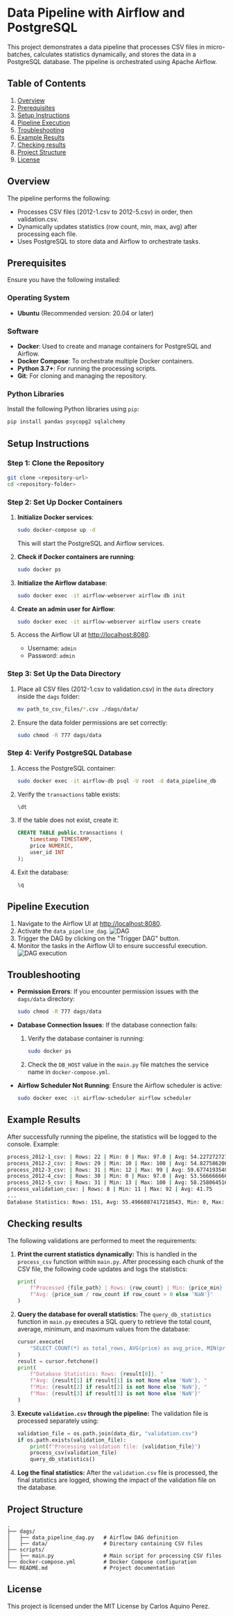 
# Data Pipeline with Airflow and PostgreSQL

This project demonstrates a data pipeline that processes CSV files in micro-batches, calculates statistics dynamically, and stores the data in a PostgreSQL database. The pipeline is orchestrated using Apache Airflow.

## Table of Contents
1. [Overview](#overview)
2. [Prerequisites](#prerequisites)
3. [Setup Instructions](#setup-instructions)
4. [Pipeline Execution](#pipeline-execution)
5. [Troubleshooting](#troubleshooting)
6. [Example Results](#example-results)
7. [Checking results](#checking-results)
8. [Project Structure](#project-structure)
9. [License](#license)

## Overview
The pipeline performs the following:
- Processes CSV files (2012-1.csv to 2012-5.csv) in order, then validation.csv.
- Dynamically updates statistics (row count, min, max, avg) after processing each file.
- Uses PostgreSQL to store data and Airflow to orchestrate tasks.

## Prerequisites
Ensure you have the following installed:

### Operating System
- **Ubuntu** (Recommended version: 20.04 or later)

### Software
- **Docker**: Used to create and manage containers for PostgreSQL and Airflow.
- **Docker Compose**: To orchestrate multiple Docker containers.
- **Python 3.7+**: For running the processing scripts.
- **Git**: For cloning and managing the repository.

### Python Libraries
Install the following Python libraries using `pip`:
```bash
pip install pandas psycopg2 sqlalchemy
```

## Setup Instructions

### Step 1: Clone the Repository
```bash
git clone <repository-url>
cd <repository-folder>
```

### Step 2: Set Up Docker Containers
1. **Initialize Docker services**:
   ```bash
   sudo docker-compose up -d
   ```
   This will start the PostgreSQL and Airflow services.

2. **Check if Docker containers are running**:
   ```bash
   sudo docker ps
   ```

3. **Initialize the Airflow database**:
   ```bash
   sudo docker exec -it airflow-webserver airflow db init
   ```

4. **Create an admin user for Airflow**:
   ```bash
   sudo docker exec -it airflow-webserver airflow users create        --username admin --firstname Admin --lastname User        --role Admin --email admin@example.com --password admin
   ```

5. Access the Airflow UI at [http://localhost:8080](http://localhost:8080).
   - Username: `admin`
   - Password: `admin`

### Step 3: Set Up the Data Directory
1. Place all CSV files (2012-1.csv to validation.csv) in the `data` directory inside the `dags` folder:
   ```bash
   mv path_to_csv_files/*.csv ./dags/data/
   ```

2. Ensure the data folder permissions are set correctly:
   ```bash
   sudo chmod -R 777 dags/data
   ```

### Step 4: Verify PostgreSQL Database
1. Access the PostgreSQL container:
   ```bash
   sudo docker exec -it airflow-db psql -U root -d data_pipeline_db
   ```

2. Verify the `transactions` table exists:
   ```sql
   \dt
   ```

3. If the table does not exist, create it:
   ```sql
   CREATE TABLE public.transactions (
       timestamp TIMESTAMP,
       price NUMERIC,
       user_id INT
   );
   ```

4. Exit the database:
   ```bash
   \q
   ```

## Pipeline Execution
1. Navigate to the Airflow UI at [http://localhost:8080](http://localhost:8080).
2. Activate the `data_pipeline_dag`.
![DAG](images/dag.png)
3. Trigger the DAG by clicking on the "Trigger DAG" button.
4. Monitor the tasks in the Airflow UI to ensure successful execution.
![DAG execution](images/execution.png)

## Troubleshooting
- **Permission Errors**:
  If you encounter permission issues with the `dags/data` directory:
  ```bash
  sudo chmod -R 777 dags/data
  ```

- **Database Connection Issues**:
  If the database connection fails:
  1. Verify the database container is running:
     ```bash
     sudo docker ps
     ```
  2. Check the `DB_HOST` value in the `main.py` file matches the service name in `docker-compose.yml`.

- **Airflow Scheduler Not Running**:
  Ensure the Airflow scheduler is active:
  ```bash
  sudo docker exec -it airflow-scheduler airflow scheduler
  ```

## Example Results
After successfully running the pipeline, the statistics will be logged to the console. Example:

```bash
process_2012-1_csv: | Rows: 22 | Min: 0 | Max: 97.0 | Avg: 54.22727272727273
process_2012-2_csv: | Rows: 29 | Min: 10 | Max: 100 | Avg: 54.827586206896555
process_2012-3_csv: | Rows: 31 | Min: 12 | Max: 99 | Avg: 59.67741935483871
process_2012-4_csv: | Rows: 30 | Min: 0 | Max: 97.0 | Avg: 53.56666666666667
process_2012-5_csv: | Rows: 31 | Min: 13 | Max: 100 | Avg: 58.25806451612903
process_validation_csv: | Rows: 8 | Min: 11 | Max: 92 | Avg: 41.75
...
Database Statistics: Rows: 151, Avg: 55.4966887417218543, Min: 0, Max: 100
```

## Checking results
The following validations are performed to meet the requirements:

1. **Print the current statistics dynamically:**
   This is handled in the `process_csv` function within `main.py`. After processing each chunk of the CSV file, the following code updates and logs the statistics:
   ```python
   print(
       f"Processed {file_path} | Rows: {row_count} | Min: {price_min} | Max: {price_max} | "
       f"Avg: {price_sum / row_count if row_count > 0 else 'NaN'}"
   )
   ```

2. **Query the database for overall statistics:**
   The `query_db_statistics` function in `main.py` executes a SQL query to retrieve the total count, average, minimum, and maximum values from the database:
   ```python
   cursor.execute(
       "SELECT COUNT(*) as total_rows, AVG(price) as avg_price, MIN(price) as min_price, MAX(price) as max_price FROM public.transactions"
   )
   result = cursor.fetchone()
   print(
       f"Database Statistics: Rows: {result[0]}, "
       f"Avg: {result[1] if result[1] is not None else 'NaN'}, "
       f"Min: {result[2] if result[2] is not None else 'NaN'}, "
       f"Max: {result[3] if result[3] is not None else 'NaN'}"
   )
   ```

3. **Execute `validation.csv` through the pipeline:**
   The validation file is processed separately using:
   ```python
   validation_file = os.path.join(data_dir, "validation.csv")
   if os.path.exists(validation_file):
       print(f"Processing validation file: {validation_file}")
       process_csv(validation_file)
       query_db_statistics()
   ```

4. **Log the final statistics:**
   After the `validation.csv` file is processed, the final statistics are logged, showing the impact of the validation file on the database.

## Project Structure
```
.
├── dags/
│   ├── data_pipeline_dag.py   # Airflow DAG definition
│   ├── data/                  # Directory containing CSV files
├── scripts/
│   ├── main.py                # Main script for processing CSV files
├── docker-compose.yml         # Docker Compose configuration
└── README.md                  # Project documentation
```

## License
This project is licensed under the MIT License by Carlos Aquino Perez.
